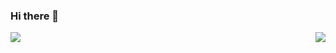 ### Hi there 👋

<a href="https://brtknr.com/">
  <img align="left" src="https://github-readme-stats.vercel.app/api?username=brtknr&show_icons=true&hide_rank=true&count_private=true&theme=radical" />
</a>
<a href="https://brtknr.com/">
  <img align="right" src="https://github-readme-stats.vercel.app/api/top-langs/?username=brtknr&hide=html,ruby,jupyter%20notebook&theme=radical" />
</a>


<!--
**brtknr/brtknr** is a ✨ _special_ ✨ repository because its `README.md` (this file) appears on your GitHub profile.

Here are some ideas to get you started:

- 🔭 I’m currently working on ...
- 🌱 I’m currently learning ...
- 👯 I’m looking to collaborate on ...
- 🤔 I’m looking for help with ...
- 💬 Ask me about ...
- 📫 How to reach me: ...
- 😄 Pronouns: ...
- ⚡ Fun fact: ...
-->
